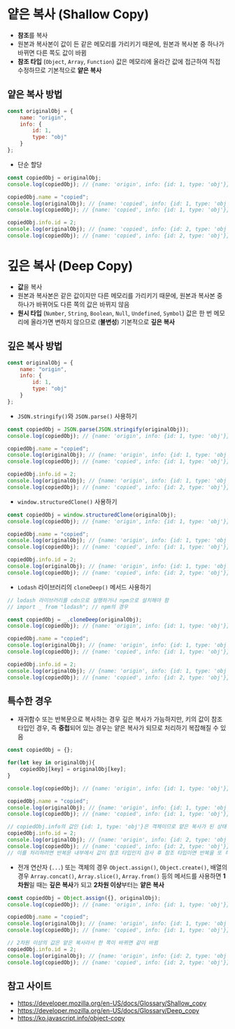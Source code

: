 # 얕은 복사 (Shallow Copy)
- **참조**를 복사
- 원본과 복사본이 값이 든 같은 메모리를 가리키기 때문에, 원본과 복사본 중 하나가 바뀌면 다른 쪽도 값이 바뀜
- **참조 타입** (`Object`, `Array`, `Function`) 값은 메모리에 올라간 값에 접근하여 직접 수정하므로 기본적으로 **얕은 복사**

## 얕은 복사 방법
```javascript
const originalObj = {
    name: "origin",
    info: {
        id: 1,
        type: "obj"
    }
};
```

- 단순 할당
```javascript
const copiedObj = originalObj;
console.log(copiedObj); // {name: 'origin', info: {id: 1, type: 'obj'}}

copiedObj.name = "copied";
console.log(originalObj); // {name: 'copied', info: {id: 1, type: 'obj'}}
console.log(copiedObj); // {name: 'copied', info: {id: 1, type: 'obj'}}

copiedObj.info.id = 2;
console.log(originalObj); // {name: 'copied', info: {id: 2, type: 'obj'}}
console.log(copiedObj); // {name: 'copied', info: {id: 2, type: 'obj'}}
```

# 깊은 복사 (Deep Copy)
- **값**을 복사
- 원본과 복사본은 같은 값이지만 다른 메모리를 가리키기 때문에, 원본과 복사본 중 하나가 바뀌어도 다른 쪽의 값은 바뀌지 않음
- **원시 타입** (`Number`, `String`, `Boolean`, `Null`, `Undefined`, `Symbol`) 값은 한 번 메모리에 올라가면 변하지 않으므로 (**불변성**) 기본적으로 **깊은 복사**

## 깊은 복사 방법

```javascript
const originalObj = {
    name: "origin",
    info: {
        id: 1,
        type: "obj"
    }
};
```

- `JSON.stringify()`와 `JSON.parse()` 사용하기
```javascript
const copiedObj = JSON.parse(JSON.stringify(originalObj));
console.log(copiedObj); // {name: 'origin', info: {id: 1, type: 'obj'}}

copiedObj.name = "copied";
console.log(originalObj); // {name: 'origin', info: {id: 1, type: 'obj'}}
console.log(copiedObj); // {name: 'copied', info: {id: 1, type: 'obj'}}

copiedObj.info.id = 2;
console.log(originalObj); // {name: 'origin', info: {id: 1, type: 'obj'}}
console.log(copiedObj); // {name: 'copied', info: {id: 2, type: 'obj'}}
```

- `window.structuredClone()` 사용하기
```javascript
const copiedObj = window.structuredClone(originalObj);
console.log(copiedObj); // {name: 'origin', info: {id: 1, type: 'obj'}}

copiedObj.name = "copied";
console.log(originalObj); // {name: 'origin', info: {id: 1, type: 'obj'}}
console.log(copiedObj); // {name: 'copied', info: {id: 1, type: 'obj'}}

copiedObj.info.id = 2;
console.log(originalObj); // {name: 'origin', info: {id: 1, type: 'obj'}}
console.log(copiedObj); // {name: 'copied', info: {id: 2, type: 'obj'}}
```

- `Lodash` 라이브러리의 `cloneDeep()` 메서드 사용하기

```javascript
// lodash 라이브러리를 cdn으로 실행하거나 npm으로 설치해야 함
// import _ from "lodash"; // npm의 경우

const copiedObj = _.cloneDeep(originalObj);
console.log(copiedObj); // {name: 'origin', info: {id: 1, type: 'obj'}}

copiedObj.name = "copied";
console.log(originalObj); // {name: 'origin', info: {id: 1, type: 'obj'}}
console.log(copiedObj); // {name: 'copied', info: {id: 1, type: 'obj'}}

copiedObj.info.id = 2;
console.log(originalObj); // {name: 'origin', info: {id: 1, type: 'obj'}}
console.log(copiedObj); // {name: 'copied', info: {id: 2, type: 'obj'}}
```

## 특수한 경우
- 재귀함수 또는 반복문으로 복사하는 경우 깊은 복사가 가능하지만, 키의 값이 참조 타입인 경우, 즉 **중첩**되어 있는 경우는 얕은 복사가 되므로 처리하기 복잡해질 수 있음
```javascript
const copiedObj = {};

for(let key in originalObj){
    copiedObj[key] = originalObj[key];
}

console.log(copiedObj); // {name: 'origin', info: {id: 1, type: 'obj'}}

copiedObj.name = "copied";
console.log(originalObj); // {name: 'origin', info: {id: 1, type: 'obj'}}
console.log(copiedObj); // {name: 'copied', info: {id: 1, type: 'obj'}}

// copiedObj.info의 값인 {id: 1, type: 'obj'}은 객체이므로 얕은 복사가 된 상태
copiedObj.info.id = 2;
console.log(originalObj); // {name: 'origin', info: {id: 2, type: 'obj'}}
console.log(copiedObj); // {name: 'copied', info: {id: 2, type: 'obj'}}
// 이를 처리하려면 반복문 내부에서 값이 참조 타입인지 검사 후 참조 타입이면 반복을 또 하도록 해야 하는데, 중첩될수록 복잡도가 증가하게 됨
```

- 전개 연산자 (`...`) 또는 객체의 경우 `Object.assign()`, `Object.create()`, 배열의 경우 `Array.concat()`, `Array.slice()`, `Array.from()` 등의 메서드를 사용하면 **1차원**일 때는 **깊은 복사**가 되고 **2차원 이상**부터는 **얕은 복사**

```javascript
const copiedObj = Object.assign({}, originalObj);
console.log(copiedObj); // {name: 'origin', info: {id: 1, type: 'obj'}}

copiedObj.name = "copied";
console.log(originalObj); // {name: 'origin', info: {id: 1, type: 'obj'}}
console.log(copiedObj); // {name: 'copied', info: {id: 1, type: 'obj'}}

// 2차원 이상의 값은 얕은 복사라서 한 쪽이 바뀌면 같이 바뀜
copiedObj.info.id = 2;
console.log(originalObj); // {name: 'origin', info: {id: 2, type: 'obj'}}
console.log(copiedObj); // {name: 'copied', info: {id: 2, type: 'obj'}}
```

## 참고 사이트
- https://developer.mozilla.org/en-US/docs/Glossary/Shallow_copy
- https://developer.mozilla.org/en-US/docs/Glossary/Deep_copy
- https://ko.javascript.info/object-copy